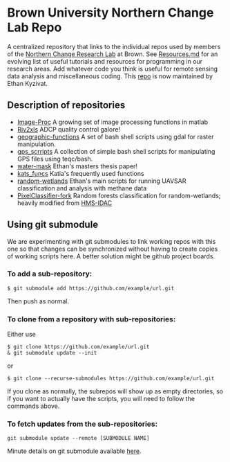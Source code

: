# Brown University Northern Change Lab Repo

A centralized repository that links to the individual repos used by members of the [Northern Change Research Lab](https://northernchange.brown.edu/) at Brown. See [Resources.md](Resources.md) for an evolving list of useful tutorials and resources for programming in our research areas. Add whatever code you think is useful for remote sensing data analysis and miscellaneous coding. This [repo](https://github.com/ekcomputer/Northern_Change_Lab) is now maintained by Ethan Kyzivat.

## Description of repositories
- [Image-Proc](https://github.com/ekcomputer/Image-Proc)  A growing set of image processing functions in matlab
- [Riv2xls](https://github.com/ekcomputer/AcousticDoppler)  ADCP quality control galore!
- [geographic-functions](https://github.com/ekcomputer/geographic-functions)    A set of bash shell scripts using gdal for raster manipulation.
- [gps_scrripts](https://github.com/ekcomputer/gps_scripts) A collection of simple bash shell scripts for manipulating GPS files using teqc/bash.
- [water-mask](https://github.com/ekcomputer/water-mask)    Ethan's masters thesis paper!
- [kats_funcs](https://github.com/elezine/funcs) Katia's frequently used functions
- [random-wetlands](https://github.com/ekcomputer/random-wetlands) Ethan's main scripts for running UAVSAR classification and analysis with methane data
- [PixelClassifier-fork](https://github.com/ekcomputer/PixelClassifier-fork) Random forests classification for random-wetlands; heavily modified from [HMS-IDAC](https://github.com/HMS-IDAC/PixelClassifier)

## Using git submodule

We are experimenting with git submodules to link working repos with this one so that changes can be synchronized without having to create copies of working scripts here. A better solution might be github project boards.

### To add a sub-repository:
``` 
$ git submodule add https://github.com/example/url.git
```
Then push as normal.

### To clone from a repository with sub-repositories:

Either use
``` 
$ git clone https://github.com/example/url.git
& git submodule update --init
```
or
```
$ git clone --recurse-submodules https://github.com/example/url.git
```

If you clone as normally, the subrepos will show up as empty directories, so if you want to actually have the scripts, you will need to follow the commands above.

### To fetch updates from the sub-repositories:
```
git submodule update --remote [SUBMODULE NAME]
```

Minute details on git submodule available [here](https://git-scm.com/book/en/v2/Git-Tools-Submodules).
